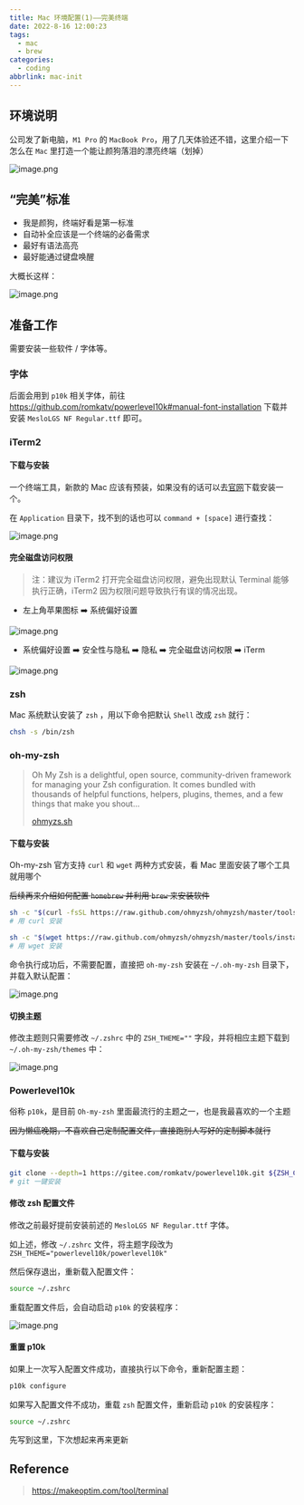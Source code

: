 ```yaml
---
title: Mac 环境配置(1)——完美终端
date: 2022-8-16 12:00:23
tags:
  - mac
  - brew
categories:
  - coding
abbrlink: mac-init
---
```




## 环境说明

公司发了新电脑，`M1 Pro` 的 `MacBook Pro`，用了几天体验还不错，这里介绍一下怎么在 `Mac` 里打造一个能让颜狗落泪的漂亮终端（划掉）

<img src="https://tva1.sinaimg.cn/large/0084b03xgy1h58pm1gs0uj30y20iu0za.jpg" alt="image.png" style="zoom:100%;" />



## “完美”标准

* 我是颜狗，终端好看是第一标准
* 自动补全应该是一个终端的必备需求
* 最好有语法高亮
* 最好能通过键盘唤醒

大概长这样：

<img src="https://tva1.sinaimg.cn/large/0084b03xgy1h5cfxyz9ayj310y0pgqn1.jpg" alt="image.png" style="zoom:100%;" />



## 准备工作

需要安装一些软件 / 字体等。

### 字体

后面会用到 `p10k` 相关字体，前往 https://github.com/romkatv/powerlevel10k#manual-font-installation 下载并安装 `MesloLGS NF Regular.ttf` 即可。

### iTerm2

#### 下载与安装

一个终端工具，新款的 Mac 应该有预装，如果没有的话可以去[官网](https://iterm2.com/)下载安装一个。

在 `Application` 目录下，找不到的话也可以 `command + [space]` 进行查找：

<img src="https://tva1.sinaimg.cn/large/0084b03xgy1h5cg5x52ttj311i05cjs7.jpg" alt="image.png" style="zoom:100%;" />



#### 完全磁盘访问权限

>  注：建议为 iTerm2 打开完全磁盘访问权限，避免出现默认 Terminal 能够执行正确，iTerm2 因为权限问题导致执行有误的情况出现。

* 左上角苹果图标 ➡️ 系统偏好设置

<img src="https://tva1.sinaimg.cn/large/0084b03xgy1h5cgen3sifj30ds0hcmzx.jpg" alt="image.png" style="zoom:100%;" />

* 系统偏好设置 ➡️ 安全性与隐私 ➡️ 隐私 ➡️ 完全磁盘访问权限 ➡️ iTerm

<img src="https://tva1.sinaimg.cn/large/0084b03xgy1h5cgbwvu3gj31140wm7df.jpg" alt="image.png" style="zoom:100%;" />



### zsh

Mac 系统默认安装了 `zsh` ，用以下命令把默认 `Shell` 改成 `zsh` 就行：

```bash
chsh -s /bin/zsh
```



### oh-my-zsh

> Oh My Zsh is a delightful, open source, community-driven framework for managing your Zsh configuration. It comes bundled with thousands of helpful functions, helpers, plugins, themes, and a few things that make you shout...
>
> [ohmyzs.sh](https://ohmyz.sh/)

#### 下载与安装

Oh-my-zsh 官方支持 `curl` 和 `wget` 两种方式安装，看 Mac 里面安装了哪个工具就用哪个

~~后续再来介绍如何配置 `homebrew` 并利用 `brew` 来安装软件~~

```bash
sh -c "$(curl -fsSL https://raw.github.com/ohmyzsh/ohmyzsh/master/tools/install.sh)"
# 用 curl 安装

sh -c "$(wget https://raw.github.com/ohmyzsh/ohmyzsh/master/tools/install.sh -O -)"
# 用 wget 安装
```



命令执行成功后，不需要配置，直接把 `oh-my-zsh` 安装在 `~/.oh-my-zsh` 目录下，并载入默认配置：

<img src="https://tva1.sinaimg.cn/large/0084b03xgy1h5cgoz16xrj310y0pg1hw.jpg" alt="image.png" style="zoom:100%;" />



#### 切换主题

修改主题则只需要修改 `~/.zshrc` 中的 `ZSH_THEME=""` 字段，并将相应主题下载到 `~/.oh-my-zsh/themes` 中：

![image.png](https://tva1.sinaimg.cn/large/0084b03xgy1h5cgtc5invj311a0pa7wh.jpg)



### Powerlevel10k

俗称 `p10k`，是目前 `Oh-my-zsh` 里面最流行的主题之一，也是我最喜欢的一个主题

~~因为懒癌晚期，不喜欢自己定制配置文件，直接跑别人写好的定制脚本就行~~

#### 下载与安装

```bash
git clone --depth=1 https://gitee.com/romkatv/powerlevel10k.git ${ZSH_CUSTOM:-~/.oh-my-zsh/custom}/themes/powerlevel10k
# git 一键安装
```



#### 修改 zsh 配置文件

修改之前最好提前安装前述的 `MesloLGS NF Regular.ttf`  字体。

如上述，修改 `~/.zshrc` 文件，将主题字段改为 `ZSH_THEME="powerlevel10k/powerlevel10k"`

然后保存退出，重新载入配置文件：

```bash
source ~/.zshrc
```

重载配置文件后，会自动启动 `p10k` 的安装程序：

![image.png](https://tva1.sinaimg.cn/large/0084b03xgy1h5chay2w7vj310y0pg7ov.jpg)



#### 重置 p10k

如果上一次写入配置文件成功，直接执行以下命令，重新配置主题：

```bash
p10k configure
```

如果写入配置文件不成功，重载 `zsh` 配置文件，重新启动 `p10k` 的安装程序：

```bash
source ~/.zshrc
```



先写到这里，下次想起来再来更新



## Reference

> https://makeoptim.com/tool/terminal
>
> 